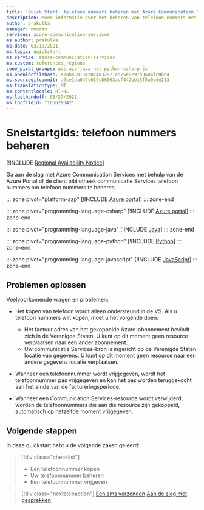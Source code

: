 ```yaml
---
title: 'Quick Start: telefoon nummers beheren met Azure Communication Services'
description: Meer informatie over het beheren van telefoon nummers met Azure Communication Services
author: prakulka
manager: nmurav
services: azure-communication-services
ms.author: prakulka
ms.date: 03/10/2021
ms.topic: quickstart
ms.service: azure-communication-services
ms.custom: references_regions
zone_pivot_groups: acs-azp-java-net-python-csharp-js
ms.openlocfilehash: e28b8581342824032921ad75e0297b3604fc0bb4
ms.sourcegitcommit: a9ce1da049c019c86063acf442bb13f5a0dde213
ms.translationtype: MT
ms.contentlocale: nl-NL
ms.lasthandoff: 03/27/2021
ms.locfileid: "105629342"
---
```

# <a name="quickstart-manage-phone-numbers"></a>Snelstartgids: telefoon nummers beheren

[!INCLUDE [Regional Availability Notice](../../includes/regional-availability-include.md)]

Ga aan de slag met Azure Communication Services met behulp van de Azure Portal of de client bibliotheek communicatie Services telefoon nummers om telefoon nummers te beheren.

::: zone pivot="platform-azp"
[!INCLUDE [Azure portal](./includes/phone-numbers-portal.md)]
::: zone-end

::: zone pivot="programming-language-csharp"
[!INCLUDE [Azure portal](./includes/phone-numbers-net.md)]
::: zone-end

::: zone pivot="programming-language-java"
[!INCLUDE [Java](./includes/phone-numbers-java.md)]
::: zone-end

::: zone pivot="programming-language-python"
[!INCLUDE [Python](./includes/phone-numbers-python.md)]
::: zone-end

::: zone pivot="programming-language-javascript"
[!INCLUDE [JavaScript](./includes/phone-numbers-js.md)]
::: zone-end

## <a name="troubleshooting"></a>Problemen oplossen

Veelvoorkomende vragen en problemen:

- Het kopen van telefoon wordt alleen ondersteund in de VS. Als u telefoon nummers wilt kopen, moet u het volgende doen:
  - Het factuur adres van het gekoppelde Azure-abonnement bevindt zich in de Verenigde Staten. U kunt op dit moment geen resource verplaatsen naar een ander abonnement.
  - Uw communicatie Services-bron is ingericht op de Verenigde Staten locatie van gegevens. U kunt op dit moment geen resource naar een andere gegevens locatie verplaatsen.

- Wanneer een telefoonnummer wordt vrijgegeven, wordt het telefoonnummer pas vrijgegeven en kan het pas worden teruggekocht aan het einde van de factureringsperiode.

- Wanneer een Communication Services-resource wordt verwijderd, worden de telefoonnummers die aan die resource zijn gekoppeld, automatisch op hetzelfde moment vrijgegeven.

## <a name="next-steps"></a>Volgende stappen

In deze quickstart hebt u de volgende zaken geleerd:

> [!div class="checklist"]
> * Een telefoonnummer kopen
> * Uw telefoonnummer beheren
> * Een telefoonnummer vrijgeven

> [!div class="nextstepaction"]
> [Een sms verzenden](../telephony-sms/send.md)
> [Aan de slag met gesprekken](../voice-video-calling/getting-started-with-calling.md)
